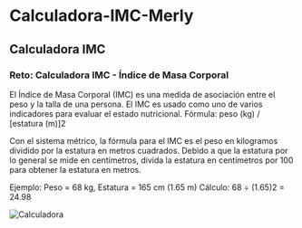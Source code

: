 # Calculadora-IMC-Merly
## Calculadora IMC
### Reto: Calculadora IMC - Índice de Masa Corporal

El Índice de Masa Corporal (IMC) es una medida de asociación entre el peso y la talla de una persona. El IMC es usado como uno de varios indicadores para evaluar el estado nutricional.
Fórmula: peso (kg) / [estatura (m)]2

Con el sistema métrico, la fórmula para el IMC es el peso en kilogramos dividido por la estatura en metros cuadrados. Debido a que la estatura por lo general se mide en centímetros, divida la estatura en centímetros por 100 para obtener la estatura en metros.

Ejemplo: Peso = 68 kg, Estatura = 165 cm (1.65 m) Cálculo: 68 ÷ (1.65)2 = 24.98

![Calculadora](https://user-images.githubusercontent.com/94941441/166810222-f5b2aef5-816b-41a1-a706-ae9e976a61de.JPG)
